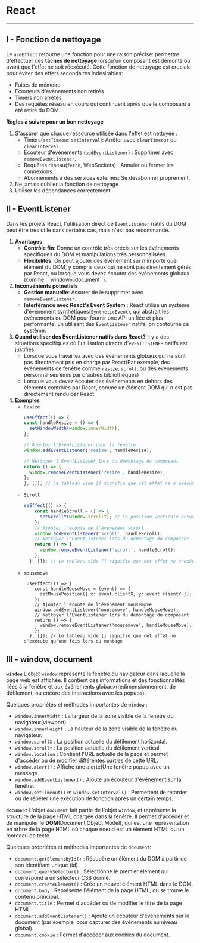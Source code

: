 # React
****
## I - Fonction de nettoyage
Le ``useEffect`` retourne une fonction pour une raison précise: permettre d'effectuer des **tâches de nettoyage** lorsqu'un composant est démonté ou avant que l'effet ne soit réexécuté.
Cette fonction de nettoyage est cruciale pour éviter des effets secondaires indésirables:
* Fuites de mémoire
* Écouteurs d'événements non retirés
* Timers non arrêtés
* Des requêtes réseau en cours qui continuent après que le composant a été retiré du DOM.

**Règles à suivre pour un bon nettoyage**
1. S'assurer que chaque ressource utilisée dans l'effet est nettoyée :
    * Timers(``setTimeout``,``setInterval``): Arrêter avec ``clearTimeout`` ou ``clearInterval``.
    * Écouteur d'événements (``addEventListener``) : Supprimer avec ``removeEventListener``.
    * Requêtes réseau(``fetch``, WebSockets) : Annuler ou fermer les connexions.
    * Abonnements à des services externes: Se desabonner proprement.
2. Ne jamais oublier la fonction de nettoyage
3. Utiliser les dépendances correctement

## II - EventListener
Dans les projets React, l'utilisation direct de ``EventListener`` natifs du DOM peut être très utile dans certains cas, mais n'est pas recommandé.

1. **Avantages**
    * **Contrôle fin**: Donne un contrôle très précis sur les événements spécifiques du DOM et manipulations très personnalisées.
    * **Flexibilités**: On peut ajouter des événement sur n'importe quel élément du DOM, y compris ceux qui ne sont pas directement gérés par React, ou lorsque vous devez écouter des événements globaux (comme ```window`` ou ``document``).
2. **Inconvénients potnetiels**
    * **Gestion manuelle**: Assurer de le supprimer avec ``removeEventListener``.
    * **Interférance avec React's Event System** : React utilise un système d'événement synthétiques(``SyntheticEvent``), qui abstrait les événements du DOM pour fournir une API unifiée et plus performante. En utilisant des ``EventListener`` natifs, on contourne ce système.
3. **Quand utiliser des EventListener natifs dans React?**
    Il y a des situations spécifiques où l'utilisation directe d'``eVENTlISTENER`` natifs est justifiés:
    * Lorsque vous travaillez avec des événements globaux qui ne sont pas directement pris en charge par React(Par exemple, des événements de fenêtre comme ``resize``, ``scroll``, ou des événements personnalisés émis par d'autres bibliothèques)
    * Lorsque vous devez écouter des événements en dehors des éléments contrôlés par React, comme un élément DOM qui n'est pas directement rendu par React.
4. **Exemples**
    * ``Resize``
        ````JavaScript
        useEffect(() => {
        const handleResize = () => {
          setWindowWidth(window.innerWidth);
        };
    
        // Ajouter l'EventListener pour la fenêtre
        window.addEventListener('resize', handleResize);
    
        // Nettoyer l'EventListener lors du démontage du composant
        return () => {
          window.removeEventListener('resize', handleResize);
        };
      }, []); // Le tableau vide [] signifie que cet effet ne s'exécute qu'une fois, lors du montage du composant
        ````
    * ``Scroll``
        ````JavaScript
        seEffect(() => {
            const handleScroll = () => {
              setScrollY(window.scrollY); // La position verticale actuelle du scroll
            };
            // Ajouter l'écoute de l'événement scroll
            window.addEventListener('scroll', handleScroll);
            // Nettoyer l'EventListener lors du démontage du composant
            return () => {
              window.removeEventListener('scroll', handleScroll);
            };
          }, []); // Le tableau vide [] signifie que cet effet ne s'exécute qu'une fois lors du montage
        ````
    * ``mousemove``
        ````
         useEffect(() => {
            const handleMouseMove = (event) => {
              setMousePosition({ x: event.clientX, y: event.clientY });
            };
            // Ajouter l'écoute de l'événement mousemove
            window.addEventListener('mousemove', handleMouseMove);
            // Nettoyer l'EventListener lors du démontage du composant
            return () => {
              window.removeEventListener('mousemove', handleMouseMove);
            };
          }, []); // Le tableau vide [] signifie que cet effet ne s'exécute qu'une fois lors du montage

        ````
## III - window, document
**``window``**
L'objet ``window`` représente la fenêtre du navigateur dans laquelle la page web est affichée.
Il contient des informations et des fonctionnalités liées à la fenêtre et aux événements globaux(redimensionnement, de défilement, ou encore des interactions avec les popups).

Quelques propriétés et méthodes importantes de ``window`` :
* ``window.innerWidth`` : La largeur de la zone visible de la fenêtre du navigateur(viewport).
* ``window.innerHeight`` : La hauteur de la zone visible de la fenêtre du navigateur.
* ``window.scrollX`` : La position actuelle du défilement horizontal.
* ``window.scrollY`` : La position actuelle du défilement vertical.
* ``window.location`` : Contient l'URL actuelle de la page et permet d'accéder ou de modifier différentes parties de cette URL.
* ``window.alert()`` : Affiche une alerte(Une fenêtre popup avec un message.
* ``window.addEventListener()`` : Ajoute un écouteur d'événement sur la fenêtre.
* ``window.setTimeout()`` et ``window.setInterval()`` : Permettent de retarder ou de répéter une exécution de fonction après un certain temps.

**``document``**
L'objet ``document`` fait partie de l'objet ``window``, et représente la structure de la page HTML chargée dans la fenêtre. Il permet d'accéder et de manipuler le **DOM**(Document Object Model), qui est une représentation en arbre de la page HTML où chaque noeud est un élément HTML ou un morceau de texte.

Quelques propriétés et méthodes importantes de ``document``:
* ``document.getElementById()`` : Récupère un élément du DOM à partir de son identifiant unique (id).
* ``document.querySelector()`` : Sélectionne le premier élément qui correspond à un sélecteur CSS donné.
* ``document.createElement()`` : Crée un nouvel élément HTML dans le DOM.
* ``document.body`` : Représente l'élément <body> de la page HTML, où se trouve le contenu principal.
* ``document.title`` : Permet d'accéder ou de modifier le titre de la page HTML.
* ``document.addEventListener()`` : Ajoute un écouteur d'événements sur le document (par exemple, pour capturer des événements au niveau global).
* ``document.cookie`` : Permet d'accéder aux cookies du document.